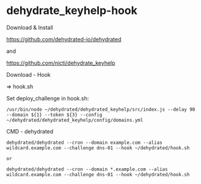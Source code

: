 # dehydrate_keyhelp-hook

Download & Install

https://github.com/dehydrated-io/dehydrated

and

https://github.com/nicti/dehydrate_keyhelp


Download - Hook

=> hook.sh

Set deploy_challenge in hook.sh:

```
/usr/bin/node ~/dehydrated/dehydrated_keyhelp/src/index.js --delay 90 --domain ${1} --token ${3} --config ~/dehydrated/dehydrated_keyhelp/config/domains.yml
```

CMD - dehydrated

```
dehydrated/dehydrated --cron --domain example.com --alias wildcard.example.com --challenge dns-01 --hook ~/dehydrated/hook.sh

or

dehydrated/dehydrated --cron --domain *.example.com --alias wildcard.example.com --challenge dns-01 --hook ~/dehydrated/hook.sh
```

